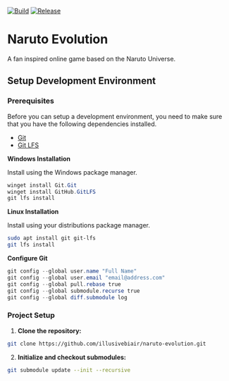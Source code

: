 [![Build](https://github.com/illusivebIair/naruto-evolution/actions/workflows/build.yml/badge.svg)](https://github.com/illusivebIair/naruto-evolution/actions/workflows/build.yml)
[![Release](https://github.com/illusivebIair/naruto-evolution/actions/workflows/release.yml/badge.svg)](https://github.com/illusivebIair/naruto-evolution/actions/workflows/release.yml)


# Naruto Evolution

A fan inspired online game based on the Naruto Universe.

## Setup Development Environment

### Prerequisites

Before you can setup a development environment, you need to make sure that you have the following dependencies installed.
- [Git](https://git-scm.com/)
- [Git LFS](https://git-lfs.github.com/)

**Windows Installation**

Install using the Windows package manager.

```powershell
winget install Git.Git
winget install GitHub.GitLFS
git lfs install
```

**Linux Installation**

Install using your distributions package manager.

```sh
sudo apt install git git-lfs
git lfs install
```

**Configure Git**

```powershell
git config --global user.name "Full Name"
git config --global user.email "email@address.com"
git config --global pull.rebase true
git config --global submodule.recurse true
git config --global diff.submodule log
```

### Project Setup

1) **Clone the repository:**

```sh
git clone https://github.com/illusivebiair/naruto-evolution.git
```

2) **Initialize and checkout submodules:**

```sh
git submodule update --init --recursive
```

